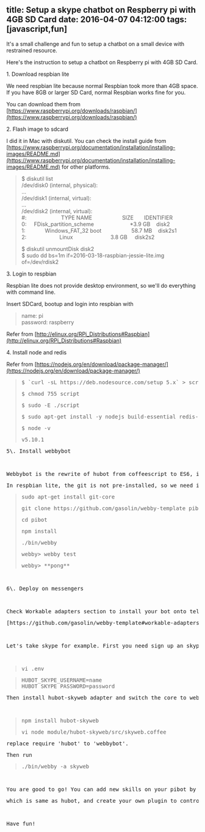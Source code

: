 title: Setup a skype chatbot on Respberry pi with 4GB SD Card
date: 2016-04-07 04:12:00
tags: [javascript,fun]
---

It's a small challenge and fun to setup a chatbot on a small device with restrained resource.  

Here's the instruction to setup a chatbot on Respberry pi with 4GB SD Card.  

1\. Download respbian lite  

We need respbian lite because normal Respbian took more than 4GB space. If you have 8GB or larger SD Card, normal Respbian works fine for you.  

You can download them from [https://www.raspberrypi.org/downloads/raspbian/](https://www.raspberrypi.org/downloads/raspbian/)  

2\. Flash image to sdcard  

I did it in Mac with diskutil. You can check the install guide from [https://www.raspberrypi.org/documentation/installation/installing-images/README.md](https://www.raspberrypi.org/documentation/installation/installing-images/README.md) for other platforms.  

> $ diskutil list  
> /dev/disk0 (internal, physical):  
> ...  
> /dev/disk1 (internal, virtual):  
> ...  
> /dev/disk2 (internal, virtual):  
> #:                       TYPE NAME                    SIZE       IDENTIFIER  
> 0:     FDisk_partition_scheme                        *3.9 GB    disk2  
> 1:             Windows_FAT_32 boot                    58.7 MB    disk2s1  
> 2:                      Linux                         3.8 GB     disk2s2  
>   
> $ diskutil unmountDisk disk2  
> $ sudo dd bs=1m if=2016-03-18-raspbian-jessie-lite.img of=/dev/rdisk2

3\. Login to respbian  

Respbian lite does not provide desktop environment, so we'll do everything with command line.  

Insert SDCard, bootup and login into respbian with  

> name: pi  
> password: raspberry

Refer from [http://elinux.org/RPi_Distributions#Raspbian](http://elinux.org/RPi_Distributions#Raspbian)  

4\. Install node and redis  

Refer from [https://nodejs.org/en/download/package-manager/](https://nodejs.org/en/download/package-manager/)  

> <pre class="prettyprint linenums"><span class="pln">$</span> `curl -sL https://deb.nodesource.com/setup_5.x` <span class="com">> script</span></pre>
> 
> <pre class="prettyprint linenums"><span class="com">$ chmod 755 script</span></pre>
> 
> <pre class="prettyprint linenums"><span class="com">$ sudo -E ./script</span></pre>
> 
> <pre class="prettyprint linenums"><span class="com">$ sudo apt-get install -y nodejs</span> <span class="com">build-essential redis-server</span></pre>
> 
> <pre class="prettyprint linenums"><span class="com">$ node -v</span></pre>
> 
> <pre class="prettyprint linenums"><span class="com">v5.10.1  
> </span></pre>

<pre class="prettyprint linenums"><span class="com">5\. Install webbybot</span></pre>

<pre class="prettyprint linenums"><span class="com">  
</span></pre>

<pre class="prettyprint linenums"><span class="com">Webbybot is the rewrite of hubot from coffeescript to ES6, its will be more maintainable in the future.</span></pre>

<pre class="prettyprint linenums"><span class="com">In respbian lite, the git is not pre-installed, so we need install **git-core** from **apt-get** as well.</span></pre>

> <pre class="prettyprint linenums"><span class="com">sudo apt-get install git-core</span></pre>
> 
> <pre class="prettyprint linenums"><span class="com">git clone https://github.com/gasolin/webby-template pibot</span></pre>
> 
> <pre class="prettyprint linenums"><span class="com">cd pibot</span></pre>
> 
> <pre class="prettyprint linenums"><span class="com">npm install</span></pre>
> 
> <pre class="prettyprint linenums"><span class="com">./bin/webby</span></pre>
> 
> <pre class="prettyprint linenums"><span class="com">webby> webby test</span></pre>
> 
> <pre class="prettyprint linenums"><span class="com">webby> **pong**</span></pre>

<pre class="prettyprint linenums"><span class="com">  
</span></pre>

<pre class="prettyprint linenums"><span class="com">6\. Deploy on messengers</span></pre>

<pre class="prettyprint linenums"><span class="com">  
</span></pre>

<pre class="prettyprint linenums"><span class="com">Check Workable adapters section to install your bot onto telegram, facebook messenger, or skype</span></pre>

<pre class="prettyprint linenums"><span class="com">[https://github.com/gasolin/webby-template#workable-adapters](https://github.com/gasolin/webby-template#workable-adapters)</span></pre>

<pre class="prettyprint linenums"><span class="com">  
</span></pre>

<pre class="prettyprint linenums"><span class="com">Let's take skype for example. First you need sign up an</span> <span class="com"><span class="com">skype</span> account, then put the username/password on to .env file.</span></pre>

<span class="com"></span>  

<pre class="prettyprint linenums"><span class="com"> </span></pre>

> <pre class="prettyprint linenums"><span class="com">vi .env</span></pre>

> <span class="com"></span>

> <pre class="prettyprint linenums">HUBOT_SKYPE_USERNAME=name  
> HUBOT_SKYPE_PASSWORD=password</pre>

<pre class="prettyprint linenums"><span class="com">Then install hubot-skyweb adapter and switch the core to webbybot</span></pre>

<pre class="prettyprint linenums"><span class="com">  
</span></pre>

> <pre class="prettyprint linenums"><span class="com">npm install hubot-skyweb</span></pre>
> 
> <pre class="prettyprint linenums"><span class="com"></span>vi node_module/hubot-skyweb/src/skyweb.coffee</pre>

<pre class="prettyprint linenums">replace require 'hubot' to 'webbybot'.</pre>

<pre class="prettyprint linenums">Then run</pre>

> <pre class="prettyprint linenums">./bin/webby -a skyweb </pre>

<pre class="prettyprint linenums"><span class="com">  
</span></pre>

<pre class="prettyprint linenums"><span class="com">You are good to go! You can add new skills on your pibot by following [https://github.com/gasolin/webbybot/#add-plugins](https://github.com/gasolin/webbybot/#add-plugins)</span></pre>

<pre class="prettyprint linenums"><span class="com">which is same as hubot, and create your own plugin to control the respberry pi [https://github.com/gasolin/webbybot#write-your-own-plugin](https://github.com/gasolin/webbybot#write-your-own-plugin).</span></pre>

<pre class="prettyprint linenums"><span class="com">  
</span></pre>

<pre class="prettyprint linenums"><span class="com">Have fun!</span></pre>

<pre class="prettyprint linenums"><span class="com">  
</span></pre>